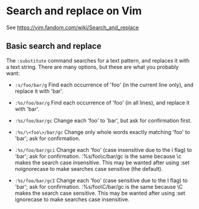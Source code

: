 # Search and replace on Vim

See https://vim.fandom.com/wiki/Search_and_replace

## Basic search and replace

The `:substitute` command searches for a text pattern, and replaces it with a text string. There are many options, but these are what you probably want:

* `:s/foo/bar/g`
    Find each occurrence of 'foo' (in the current line only), and replace it with 'bar'.

* `:%s/foo/bar/g`
    Find each occurrence of 'foo' (in all lines), and replace it with 'bar'.

* `:%s/foo/bar/gc`
    Change each 'foo' to 'bar', but ask for confirmation first.

* `:%s/\<foo\>/bar/gc`
    Change only whole words exactly matching 'foo' to 'bar'; ask for confirmation.

* `:%s/foo/bar/gci`
    Change each 'foo' (case insensitive due to the i flag) to 'bar'; ask for confirmation.
    :%s/foo\c/bar/gc is the same because \c makes the search case insensitive.
    This may be wanted after using :set noignorecase to make searches case sensitive (the default).

* `:%s/foo/bar/gcI`
    Change each 'foo' (case sensitive due to the I flag) to 'bar'; ask for confirmation.
    :%s/foo\C/bar/gc is the same because \C makes the search case sensitive.
    This may be wanted after using :set ignorecase to make searches case insensitive.
